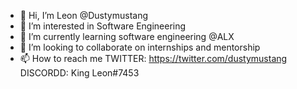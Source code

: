 - 👋 Hi, I’m Leon @Dustymustang
- 👀 I’m interested in Software Engineering
- 🌱 I’m currently learning software engineering @ALX
- 💞️ I’m looking to collaborate on internships and mentorship
- 📫 How to reach me TWITTER: https://twitter.com/dustymustang DISCORDD: King Leon#7453

<!---
Dustymustang/Dustymustang is a ✨ special ✨ repository because its `README.md` (this file) appears on your GitHub profile.
You can click the Preview link to take a look at your changes.
--->
